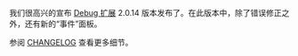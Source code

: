 我们很高兴的宣布 [Debug 扩展](https://github.com/yiisoft/yii2-debug) 2.0.14 版本发布了。在此版本中，除了错误修正之外，还有新的“事件”面板。

参阅 [CHANGELOG](https://github.com/yiisoft/yii2-debug/blob/2.0.14/CHANGELOG.md) 查看更多细节。